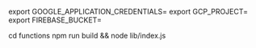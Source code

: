 export GOOGLE_APPLICATION_CREDENTIALS=<path to service account JSON>
export GCP_PROJECT=<project name>
export FIREBASE_BUCKET=<Firebase Storage bucket>

cd functions
npm run build && node lib/index.js 